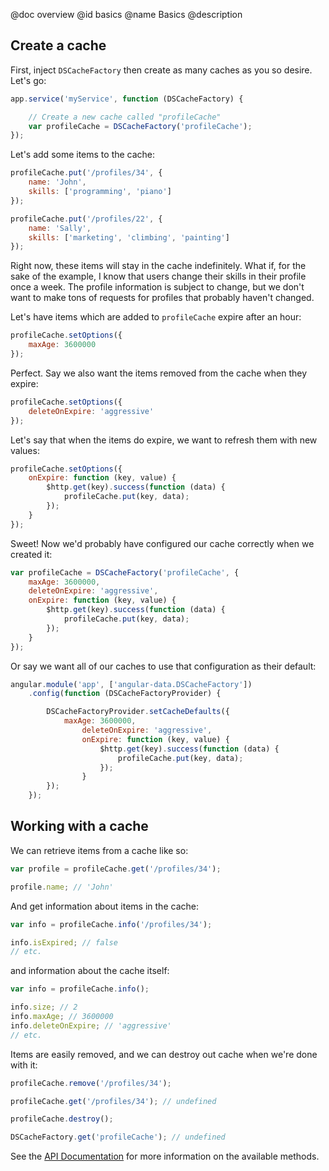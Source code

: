 @doc overview
@id basics
@name Basics
@description

## Create a cache
First, inject `DSCacheFactory` then create as many caches as you so desire. Let's go:

```javascript
app.service('myService', function (DSCacheFactory) {

    // Create a new cache called "profileCache"
    var profileCache = DSCacheFactory('profileCache');
});
```

Let's add some items to the cache:

```javascript
profileCache.put('/profiles/34', {
    name: 'John',
    skills: ['programming', 'piano']
});

profileCache.put('/profiles/22', {
    name: 'Sally',
    skills: ['marketing', 'climbing', 'painting']
});
```

Right now, these items will stay in the cache indefinitely. What if, for the sake of the example, I know that users change their skills in their profile once a week. The profile information is subject to change, but we don't want to make tons of requests for profiles that probably haven't changed.

Let's have items which are added to `profileCache` expire after an hour:

```javascript
profileCache.setOptions({
    maxAge: 3600000
});
```

Perfect. Say we also want the items removed from the cache when they expire:

```javascript
profileCache.setOptions({
    deleteOnExpire: 'aggressive'
});
```

Let's say that when the items do expire, we want to refresh them with new values:

```javascript
profileCache.setOptions({
    onExpire: function (key, value) {
        $http.get(key).success(function (data) {
            profileCache.put(key, data);
        });
    }
});
```

Sweet! Now we'd probably have configured our cache correctly when we created it:

```javascript
var profileCache = DSCacheFactory('profileCache', {
    maxAge: 3600000,
    deleteOnExpire: 'aggressive',
    onExpire: function (key, value) {
        $http.get(key).success(function (data) {
            profileCache.put(key, data);
        });
    }
});
```

Or say we want all of our caches to use that configuration as their default:

```javascript
angular.module('app', ['angular-data.DSCacheFactory'])
    .config(function (DSCacheFactoryProvider) {

        DSCacheFactoryProvider.setCacheDefaults({
            maxAge: 3600000,
                deleteOnExpire: 'aggressive',
                onExpire: function (key, value) {
                    $http.get(key).success(function (data) {
                        profileCache.put(key, data);
                    });
                }
        });
    });
```

## Working with a cache
We can retrieve items from a cache like so:

```javascript
var profile = profileCache.get('/profiles/34');

profile.name; // 'John'
```

And get information about items in the cache:

```javascript
var info = profileCache.info('/profiles/34');

info.isExpired; // false
// etc.
```

and information about the cache itself:

```javascript
var info = profileCache.info();

info.size; // 2
info.maxAge; // 3600000
info.deleteOnExpire; // 'aggressive'
// etc.
```

Items are easily removed, and we can destroy out cache when we're done with it:

```javascript
profileCache.remove('/profiles/34');

profileCache.get('/profiles/34'); // undefined

profileCache.destroy();

DSCacheFactory.get('profileCache'); // undefined
```

See the [API Documentation](/documentation/api/angular-cache/angular-cache) for more information on the available methods.
